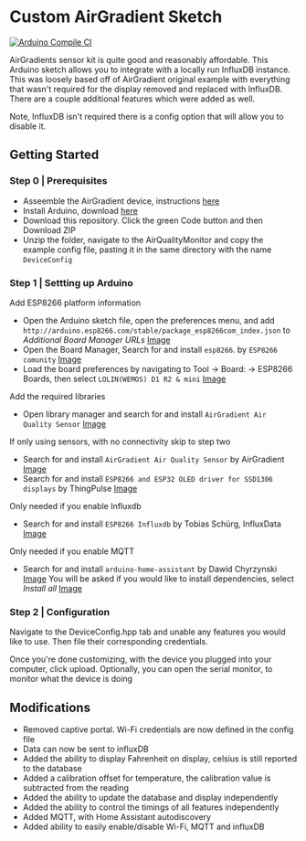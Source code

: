 # Custom AirGradient Sketch

[![Arduino Compile CI](../../actions/workflows/Arduino_CI.yml/badge.svg)](../../actions/workflows/Arduino_CI.yml)

AirGradients sensor kit is quite good and reasonably affordable. This Arduino sketch allows you to integrate with a locally run InfluxDB instance. This was loosely based off of AirGradient original example with everything that wasn't required for the display removed and replaced with InfluxDB. There are a couple additional features which were added as well.

Note, InfluxDB isn't required there is a config option that will allow you to disable it.

## Getting Started

### Step 0 | Prerequisites

- Asseemble the AirGradient device, instructions [here](https://www.airgradient.com/diy/)
- Install Arduino, download [here](https://www.arduino.cc/en/software)
- Download this repository. Click the green Code button and then Download ZIP
- Unzip the folder, navigate to the AirQualityMonitor and copy the example config file, pasting it in the same directory with the name `DeviceConfig`

### Step 1 | Settting up Arduino

Add ESP8266 platform information

- Open the Arduino sketch file, open the preferences menu, and add `http://arduino.esp8266.com/stable/package_esp8266com_index.json` to *Additional Board Manager URLs* [Image](./Images/Preferences.png)
- Open the Board Manager, Search for and install  `esp8266`. by `ESP8266 comunity` [Image](./Images/BoardManager.png)
- Load the board preferences by navigating to Tool -> Board: -> ESP8266 Boards, then select `LOLIN(WEMOS) D1 R2 & mini` [Image](./Images/BM-D1mini.png)

Add the required libraries

- Open library manager and search for and install `AirGradient Air Quality Sensor` [Image](./Images/LM-AirGradient.png)

If only using sensors, with no connectivity skip to step two

- Search for and install `AirGradient Air Quality Sensor` by AirGradient [Image](./Images/LM-AirGradient.png)
- Search for and install `ESP8266 and ESP32 OLED driver for SSD1306 displays` by ThingPulse [Image](./Images/LM-OLED.png)

Only needed if you enable Influxdb

- Search for and install `ESP8266 Influxdb` by Tobias Schürg, InfluxData [Image](./Images/LM-Influxdb.png)

Only needed if you enable MQTT

- Search for and install `arduino-home-assistant` by Dawid Chyrzynski [Image](./Images/LM-HA.png) You will be asked if you would like to install dependencies, select *Install all* [Image](./Images/LM-Dependencies.png)

### Step 2 | Configuration

Navigate to the DeviceConfig.hpp tab and unable any features you would like to use. Then file their corresponding credentials.

Once you're done customizing, with the device you plugged into your computer, click upload. Optionally, you can open the serial monitor, to monitor what the device is doing

## Modifications

- Removed captive portal. Wi-Fi credentials are now defined in the config file
- Data can now be sent to influxDB
- Added the ability to display Fahrenheit on display, celsius is still reported to the database
- Added a calibration offset for temperature, the calibration value is subtracted from the reading
- Added the ability to update the database and display independently
- Added the ability to control the timings of all features independently
- Added MQTT, with Home Assistant autodiscovery
- Added ability to easily enable/disable Wi-Fi, MQTT and influxDB
